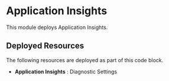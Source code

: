 # Application Insights

This module deploys Application Insights. 

## Deployed Resources

The following resources are deployed as part of this code block.

+ **Application Insights** : Diagnostic Settings